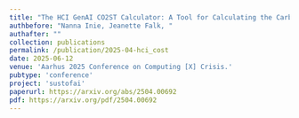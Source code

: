 ```yaml
---
title: "The HCI GenAI CO2ST Calculator: A Tool for Calculating the Carbon Footprint of Generative AI Use in Human-Computer Interaction Research"
authbefore: "Nanna Inie, Jeanette Falk, " 
authafter: ""
collection: publications
permalink: /publication/2025-04-hci_cost
date: 2025-06-12
venue: 'Aarhus 2025 Conference on Computing [X] Crisis.'
pubtype: 'conference'
project: 'sustofai'
paperurl: https://arxiv.org/abs/2504.00692
pdf: https://arxiv.org/pdf/2504.00692
---
```

